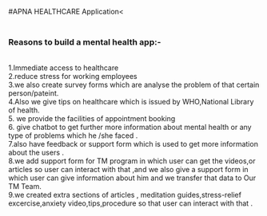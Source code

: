 #APNA HEALTHCARE Application<
<h3><br>Reasons to build a mental health app:-</h3>
<br>1.Immediate access to healthcare
<br>2.reduce stress for working employees
<br>3.we also create survey forms which are analyse the problem of that certain person/pateint.
<br>4.Also we give tips on healthcare which is issued by WHO,National Library of health.
<br>5. we provide the facilities of appointment booking
<br>6.  give chatbot to get further more information about mental health or any type of problems which he /she faced .
<br>7.also have feedback or support form which is used to get more  information about the users .
<br>8.we add support form for TM program in which user can get the videos,or articles so user can interact with that ,and we also give a support form in which user can give information about him and we transfer that data to Our TM Team.
<br>9.we created extra sections of articles , meditation guides,stress-relief excercise,anxiety video,tips,procedure so that user can interact with that .
